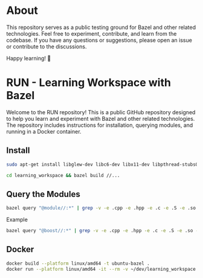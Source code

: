 # About

This repository serves as a public testing ground for Bazel and other related technologies. Feel free to experiment, contribute, and learn from the codebase. If you have any questions or suggestions, please open an issue or contribute to the discussions.

Happy learning! 🚀
# RUN - Learning Workspace with Bazel

Welcome to the RUN repository! This is a public GitHub repository designed to help you learn and experiment with Bazel and other related technologies. The repository includes instructions for installation, querying modules, and running in a Docker container.

## Install

```bash
sudo apt-get install libglew-dev libc6-dev libx11-dev libpthread-stubs0-dev
```
``` bash
cd learning_workspace && bazel build //...
```
## Query the Modules
```bash
bazel query "@module//:*" | grep -v -e .cpp -e .hpp -e .c -e .S -e .so -e .ipp -e .h -e .bazel

```
Example
```bash
bazel query "@boost//:*" | grep -v -e .cpp -e .hpp -e .c -e .S -e .so -e .ipp -e .h -e .bazel
```
## Docker
```bash
docker build --platform linux/amd64 -t ubuntu-bazel .
docker run --platform linux/amd64 -it --rm -v ~/dev/learning_workspace:/home/nonrootuser/workspace ubuntu-bazel bash
```